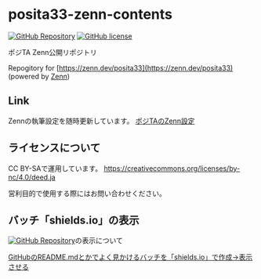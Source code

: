 # posita33-zenn-contents

[![GitHub Repository](https://img.shields.io/badge/Repository-posita33--zenn--contents-green)](https://github.com/posita33/posita33-zenn-contents)
[![GitHub license](https://img.shields.io/github/license/posita33/posita33-zenn-contents?style=for-the-badge)](https://github.com/posita33/posita33-zenn-contents/blob/zenn/LICENSE)

ポジTA Zenn公開リポジトリ

Repogitory for [https://zenn.dev/posita33](https://zenn.dev/posita33) (powered by [Zenn](https://zenn.dev/))

## Link
Zennの執筆設定を随時更新しています。
[ポジTAのZenn設定](https://zenn.dev/posita33/articles/zenn_github_and_vscode_setup)

## ライセンスについて
CC BY-SAで運用しています。
https://creativecommons.org/licenses/by-nc/4.0/deed.ja

営利目的で使用する際にはお問い合わせください。

## バッチ「shields.io」の表示
[![GitHub Repository](https://img.shields.io/badge/Repository-posita33--zenn--contents-green)](https://github.com/posita33/posita33-zenn-contents)の表示について

[GitHubのREADME.mdとかでよく見かけるバッチを「shields.io」で作成→表示させる](https://kic-yuuki.hatenablog.com/entry/2019/06/29/173256)
